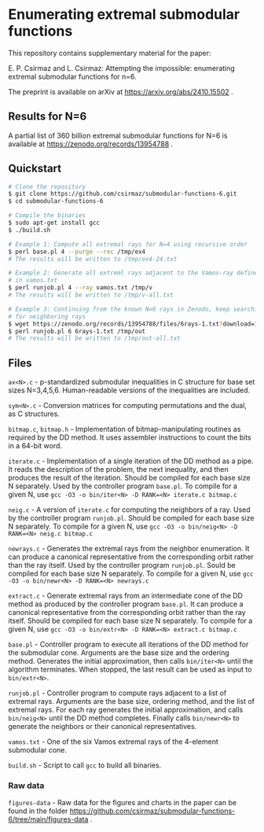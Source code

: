 
# Enumerating extremal submodular functions

This repository contains
supplementary material for the paper:

E. P. Csirmaz and L. Csirmaz:
Attempting the impossible: enumerating extremal submodular functions for n=6.

The preprint is available on arXiv at https://arxiv.org/abs/2410.15502 .

## Results for N=6

A partial list of 360 billion extremal submodular functions for N=6 is available at
https://zenodo.org/records/13954788 .

## Quickstart

```bash
# Clone the repository
$ git clone https://github.com/csirmaz/submodular-functions-6.git
$ cd submodular-functions-6

# Compile the binaries
$ sudo apt-get install gcc
$ ./build.sh

# Example 1: Compute all extremal rays for N=4 using recursive order
$ perl base.pl 4 --purge --rec /tmp/ex4
# The results will be written to /tmp/ex4-24.txt

# Example 2: Generate all extreml rays adjacent to the Vamos-ray defined
# in vamos.txt
$ perl runjob.pl 4 --ray vamos.txt /tmp/v
# The results will be written to /tmp/v-all.txt

# Example 3: Continuing from the known N=6 rays in Zenodo, keep searching
# for neighboring rays
$ wget https://zenodo.org/records/13954788/files/6rays-1.txt?download=1 -O 6rays-1.txt
$ perl runjob.pl 6 6rays-1.txt /tmp/out
# The results will be written to /tmp/out-all.txt
```

## Files

`ax<N>.c` -  p-standardized submodular inequalities in C structure for base set
sizes N=3,4,5,6. Human-readable versions of the inequalities are included.

`sym<N>.c` - Conversion matrices for computing permutations and the dual, as
C structures.

`bitmap.c`, `bitmap.h` - Implementation of bitmap-manipulating routines as required by
the DD method. It uses assembler instructions to count the bits in a 64-bit word.

`iterate.c` - Implementation of a single iteration of the DD method as a pipe.
It reads the description of the problem, the next inequality, and then
produces the result of the iteration. Should be compiled for each
base size N separately. Used by the controller program `base.pl`.
To compile for a given N, use
`gcc -O3 -o bin/iter<N> -D RANK=<N> iterate.c bitmap.c`

`neig.c` - A version of `iterate.c` for computing the neighbors of a ray. Used by
the controller program `runjob.pl`. Should be compiled for each base
size N separately. To compile for a given N, use
`gcc -O3 -o bin/neig<N> -D RANK=<N> neig.c bitmap.c`

`newrays.c` - Generates the extremal rays from the neighbor enumeration. It can
produce a canonical representative from the corresponding orbit
rather than the ray itself. Used by the controller program `runjob.pl`.
Sould be compiled for each base size N separately. To compile for a given N, use
`gcc -O3 -o bin/newr<N> -D RANK=<N> newrays.c`

`extract.c` - Generate extremal rays from an intermediate cone of the DD method
as produced by the controller program `base.pl`. It can produce a
canonical representative from the corresponding orbit rather than
the ray itself. Should be compiled for each base size N separately.
To compile for a given N, use
`gcc -O3 -o bin/extr<N> -D RANK=<N> extract.c bitmap.c`

`base.pl` - Controller program to execute all iterations of the DD method for
the submodular cone. Arguments are the base size and the ordering
method. Generates the initial approximation, then calls `bin/iter<N>`
until the algorithm terminates. When stopped, the last result can be
used as input to `bin/extr<N>`. 

`runjob.pl` - Controller program to compute rays adjacent to a list of extremal
rays. Arguments are the base size, ordering method, and the list of
extremal rays. For each ray generates the initial approximation,
and calls `bin/neig<N>` until the DD method completes. Finally calls
`bin/newr<N>` to generate the neighbors or their canonical representatives.

`vamos.txt` - One of the six Vamos extremal rays of the 4-element submodular
cone.

`build.sh` - Script to call `gcc` to build all binaries.

### Raw data

`figures-data` - Raw data for the figures and charts in the paper can be found
in the folder https://github.com/csirmaz/submodular-functions-6/tree/main/figures-data .
